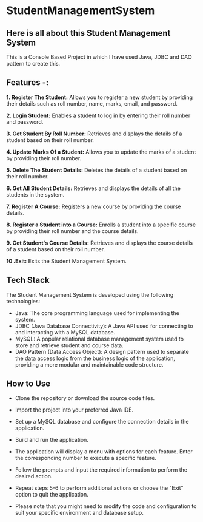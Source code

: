 # StudentManagementSystem 
## Here is all about this Student Management System 
This is a Console Based Project in which I have used Java, JDBC and DAO pattern to create this.
## Features -:

**1. Register The Student:** Allows you to register a new student by providing their details such as roll number, name, marks, email, and password.

**2. Login Student:** Enables a student to log in by entering their roll number and password.

**3. Get Student By Roll Number:** Retrieves and displays the details of a student based on their roll number.

**4. Update Marks Of a Student:** Allows you to update the marks of a student by providing their roll number.

**5. Delete The Student Details:** Deletes the details of a student based on their roll number.

**6. Get All Student Details:** Retrieves and displays the details of all the students in the system.

**7. Register A Course:** Registers a new course by providing the course details.

**8. Register a Student into a Course:** Enrolls a student into a specific course by providing their roll number and the course details.

**9. Get Student's Course Details:** Retrieves and displays the course details of a student based on their roll number.

**10 .Exit:** Exits the Student Management System.

## Tech Stack
The Student Management System is developed using the following technologies:

- Java: The core programming language used for implementing the system.
- JDBC (Java Database Connectivity): A Java API used for connecting to and interacting with a MySQL database.
- MySQL: A popular relational database management system used to store and retrieve student and course data.
- DAO Pattern (Data Access Object): A design pattern used to separate the data access logic from the business logic of the application, providing a more modular and maintainable code structure.

## How to Use
- Clone the repository or download the source code files.

- Import the project into your preferred Java IDE.

- Set up a MySQL database and configure the connection details in the application.

- Build and run the application.

- The application will display a menu with options for each feature. Enter the corresponding number to execute a specific feature.

- Follow the prompts and input the required information to perform the desired action.

- Repeat steps 5-6 to perform additional actions or choose the "Exit" option to quit the application.

- Please note that you might need to modify the code and configuration to suit your specific environment and database setup.
